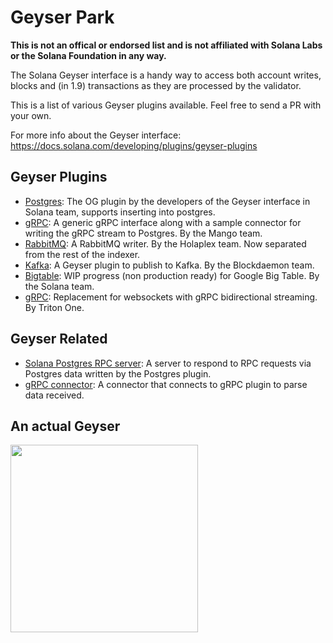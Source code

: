 # Geyser Park

**This is not an offical or endorsed list and is not affiliated with Solana Labs or the Solana Foundation in any way.**

The Solana Geyser interface is a handy way to access both account writes, blocks and (in 1.9) transactions as they are processed by the validator.

This is a list of various Geyser plugins available. Feel free to send a PR with your own.

For more info about the Geyser interface: https://docs.solana.com/developing/plugins/geyser-plugins

## Geyser Plugins

 * [Postgres](https://github.com/solana-labs/solana-accountsdb-plugin-postgres): The OG plugin by the developers of the Geyser interface in Solana team, supports inserting into postgres.
 * [gRPC](https://github.com/ckamm/solana-accountsdb-connector): A generic gRPC interface along with a sample connector for writing the gRPC stream to Postgres. By the Mango team.
 * [RabbitMQ](https://github.com/holaplex/indexer-geyser-plugin): A RabbitMQ writer. By the Holaplex team. Now separated from the rest of the indexer.
 * [Kafka](https://github.com/Blockdaemon/solana-accountsdb-plugin-kafka): A Geyser plugin to publish to Kafka. By the Blockdaemon team.
 * [Bigtable](https://github.com/lijunwangs/solana-accountsdb-plugin-bigtable): WIP progress (non production ready) for Google Big Table. By the Solana team.
 * [gRPC](https://github.com/rpcpool/solana-geyser-grpc): Replacement for websockets with gRPC bidirectional streaming. By Triton One.

## Geyser Related

 * [Solana Postgres RPC server](https://github.com/lijunwangs/solana-postgres-rpc-server): A server to respond to RPC requests via Postgres data written by the Postgres plugin.
 * [gRPC connector](https://github.com/ckamm/solana-accountsdb-connector/tree/master/connector-mango): A connector that connects to gRPC plugin to parse data received.

## An actual Geyser

<img src="https://user-images.githubusercontent.com/5172293/158663966-af7fedb8-e581-4176-8191-33884ff3389a.png" height="300"/>
